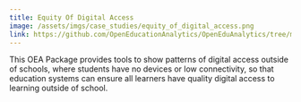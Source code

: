 ```yaml
---
title: Equity Of Digital Access
image: /assets/imgs/case_studies/equity_of_digital_access.png
link: https://github.com/OpenEducationAnalytics/OpenEduAnalytics/tree/main/packages/package_catalog/Digital_Equity_of_Access
---
```

This OEA Package provides tools to show patterns of digital access outside of schools, where students have no devices or low connectivity, so that education systems can ensure all learners have quality digital access to learning outside of school.
